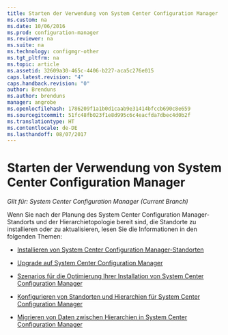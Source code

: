 ```yaml
---
title: Starten der Verwendung von System Center Configuration Manager | Microsoft-Dokumentation
ms.custom: na
ms.date: 10/06/2016
ms.prod: configuration-manager
ms.reviewer: na
ms.suite: na
ms.technology: configmgr-other
ms.tgt_pltfrm: na
ms.topic: article
ms.assetid: 32609a30-465c-4406-b227-aca5c276e015
caps.latest.revision: "4"
caps.handback.revision: "0"
author: Brenduns
ms.author: brenduns
manager: angrobe
ms.openlocfilehash: 1786209f1a1b0d1caab9e31414bfccb690c8e659
ms.sourcegitcommit: 51fc48fb023f1e8d995c6c4eacfda7dbec4d0b2f
ms.translationtype: HT
ms.contentlocale: de-DE
ms.lasthandoff: 08/07/2017
---
```

# <a name="start-using-system-center-configuration-manager"></a>Starten der Verwendung von System Center Configuration Manager

*Gilt für: System Center Configuration Manager (Current Branch)*

Wenn Sie nach der Planung des System Center Configuration Manager-Standorts und der Hierarchietopologie bereit sind, die Standorte zu installieren oder zu aktualisieren, lesen Sie die Informationen in den folgenden Themen:  

-   [Installieren von System Center Configuration Manager-Standorten](/sccm/core/servers/deploy/install/installing-sites)  

-   [Upgrade auf System Center Configuration Manager](../../../core/servers/deploy/install/upgrade-to-configuration-manager.md)  

-   [Szenarios für die Optimierung Ihrer Installation von System Center Configuration Manager](../../../core/servers/deploy/install/scenarios-to-streamline-your-installation.md)  

-   [Konfigurieren von Standorten und Hierarchien für System Center Configuration Manager](../../../core/servers/deploy/configure/configure-sites-and-hierarchies.md)  

-   [Migrieren von Daten zwischen Hierarchien in System Center Configuration Manager](../../../core/migration/migrate-data-between-hierarchies.md)  
